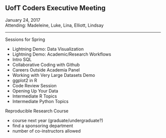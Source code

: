 ## UofT Coders Executive Meeting
January 24, 2017  
Attending: Madeleine, Luke, Lina, Elliott, Lindsay  

--------

Sessions for Spring
- Lightning Demo: Data Visualization
- Lightning Demo: Academic/Research Workflows
- Intro SQL
- Collaborative Coding with Github
- Careers Outside Academia Panel
- Working with Very Large Datasets Demo
- ggplot2 in R
- Code Review Session
- Opening Up Your Data
- Intermediate R Topics
- Intermediate Python Topics

Reproducible Research Course
- course next year (graduate/undergraduate?)
- find a sponsoring department
- number of co-instructors allowed
